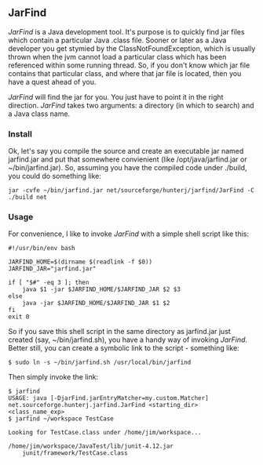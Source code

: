 ## JarFind
*JarFind* is a Java development tool. It's purpose is to quickly find jar files which contain a particular Java .class file. Sooner or later as a Java developer you get stymied by the ClassNotFoundException, which is usually thrown when the jvm cannot load a particular class which has been referenced within some running thread. So, if you don't know which jar file contains that particular class, and where that jar file is located, then you have a quest ahead of you.

*JarFind* will find the jar for you. You just have to point it in the right direction. *JarFind* takes two arguments: a directory (in which to search) and a Java class name.  

### Install
Ok, let's say you compile the source and create an executable jar named jarfind.jar and put that somewhere convienient (like /opt/java/jarfind.jar or ~/bin/jarfind.jar). So, assuming you have the compiled code under ./build, you could do something like:

    jar -cvfe ~/bin/jarfind.jar net/sourceforge/hunterj/jarfind/JarFind -C ./build net

### Usage

For convenience, I like to invoke *JarFind* with a simple shell script like this:

    #!/usr/bin/env bash

    JARFIND_HOME=$(dirname $(readlink -f $0))
    JARFIND_JAR="jarfind.jar"

    if [ "$#" -eq 3 ]; then
        java $1 -jar $JARFIND_HOME/$JARFIND_JAR $2 $3
    else
        java -jar $JARFIND_HOME/$JARFIND_JAR $1 $2
    fi
    exit 0

So if you save this shell script in the same directory as jarfind.jar just created (say, ~/bin/jarfind.sh), you have a handy way of invoking *JarFind*. Better still, you can create a symbolic link to the script - something like:

    $ sudo ln -s ~/bin/jarfind.sh /usr/local/bin/jarfind

Then simply invoke the link:

    $ jarfind
    USAGE: java [-DjarFind.jarEntryMatcher=my.custom.Matcher] net.sourceforge.hunterj.jarfind.JarFind <starting_dir>  <class_name_exp>
    $ jarfind ~/workspace TestCase

    Looking for TestCase.class under /home/jim/workspace...

    /home/jim/workspace/JavaTest/lib/junit-4.12.jar
    	junit/framework/TestCase.class

